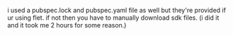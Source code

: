 i used a pubspec.lock and pubspec.yaml file as well but they're provided if ur using flet. if not
then you have to manually download sdk files. (i did it and it took me 2 hours for some reason.)

